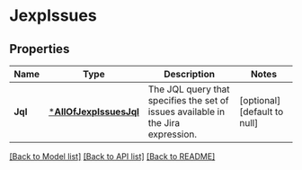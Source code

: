 # JexpIssues

## Properties
Name | Type | Description | Notes
------------ | ------------- | ------------- | -------------
**Jql** | [***AllOfJexpIssuesJql**](AllOfJexpIssuesJql.md) | The JQL query that specifies the set of issues available in the Jira expression. | [optional] [default to null]

[[Back to Model list]](../README.md#documentation-for-models) [[Back to API list]](../README.md#documentation-for-api-endpoints) [[Back to README]](../README.md)

